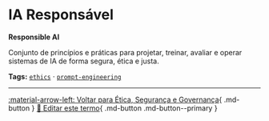 # IA Responsável

**Responsible AI**

Conjunto de princípios e práticas para projetar, treinar, avaliar e operar sistemas de IA de forma segura, ética e justa.


**Tags:** [`ethics`](../tags.md#ethics) · [`prompt-engineering`](../tags.md#prompt-engineering)

---

[:material-arrow-left: Voltar para Ética, Segurança e Governança](index.md){ .md-button }
[📝 Editar este termo](https://github.com/seu-usuario/glossario-ia/edit/main/glossario.yaml){ .md-button .md-button--primary }
